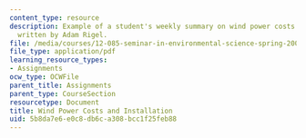```yaml
---
content_type: resource
description: Example of a student's weekly summary on wind power costs and installation,
  written by Adam Rigel.
file: /media/courses/12-085-seminar-in-environmental-science-spring-2008/5b8da7e6e0c8db6ca308bcc1f25feb88_rigel_w7.pdf
file_type: application/pdf
learning_resource_types:
- Assignments
ocw_type: OCWFile
parent_title: Assignments
parent_type: CourseSection
resourcetype: Document
title: Wind Power Costs and Installation
uid: 5b8da7e6-e0c8-db6c-a308-bcc1f25feb88
---
```

